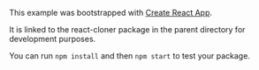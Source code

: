 This example was bootstrapped with [Create React App](https://github.com/facebook/create-react-app).

It is linked to the react-cloner package in the parent directory for development purposes.

You can run `npm install` and then `npm start` to test your package.
